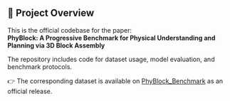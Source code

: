 ## 📌 Project Overview

This is the official codebase for the paper:  
**PhyBlock: A Progressive Benchmark for Physical Understanding and Planning via 3D Block Assembly**

The repository includes code for dataset usage, model evaluation, and benchmark protocols.

👉 The corresponding dataset is available on [PhyBlock_Benchmark](https://huggingface.co/datasets/PhyBlock/PhyBlock_Benchmark) as an official release.
